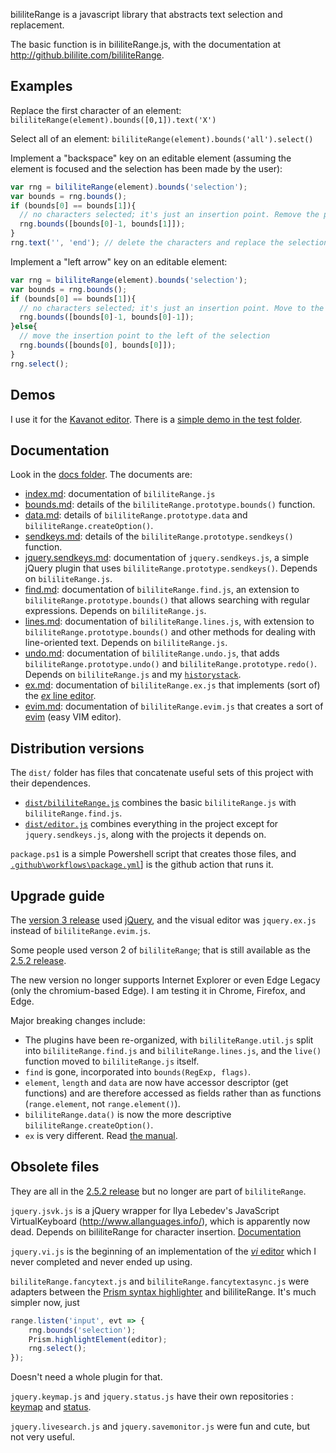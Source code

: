 bililiteRange is a javascript library that abstracts text selection and replacement.

The basic function is in bililiteRange.js, with the documentation at http://github.bililite.com/bililiteRange.

## Examples

Replace the first character of an element: `bililiteRange(element).bounds([0,1]).text('X')`

Select all of an element: `bililiteRange(element).bounds('all').select()`

Implement a "backspace" key on an editable element (assuming the element is focused and the selection has been made by the user):

````js
var rng = bililiteRange(element).bounds('selection');
var bounds = rng.bounds();
if (bounds[0] == bounds[1]){
  // no characters selected; it's just an insertion point. Remove the previous character
  rng.bounds([bounds[0]-1, bounds[1]]);
}
rng.text('', 'end'); // delete the characters and replace the selection
````

Implement a "left arrow" key on an editable element:

````js
var rng = bililiteRange(element).bounds('selection');
var bounds = rng.bounds();
if (bounds[0] == bounds[1]){
  // no characters selected; it's just an insertion point. Move to the left
  rng.bounds([bounds[0]-1, bounds[0]-1]);
}else{
  // move the insertion point to the left of the selection
  rng.bounds([bounds[0], bounds[0]]);
}
rng.select();
````

## Demos

I use it for the [Kavanot editor](http://kavanot.name/Introduction/edit). 
There is a [simple demo in the test folder](test/prismeditor.html).

## Documentation

Look in the [docs folder](docs/index.md). The documents are:

- [index.md](docs/index.md): documentation of `bililiteRange.js`
- [bounds.md](docs/bounds.md): details of the `bililiteRange.prototype.bounds()` function.
- [data.md](docs/data.md): details of `bililiteRange.prototype.data` and `bililiteRange.createOption()`.
- [sendkeys.md](docs/sendkeys.md): details of the `bililiteRange.prototype.sendkeys()` function.
- [jquery.sendkeys.md](docs/jquery.sendkeys.md): documentation of `jquery.sendkeys.js`, a simple jQuery plugin that
uses `bililiteRange.prototype.sendkeys()`. Depends on `bililiteRange.js`.
- [find.md](docs/find.md): documentation of `bililiteRange.find.js`, an extension to `bililiteRange.prototype.bounds()` 
that allows searching with regular expressions. Depends on `bililiteRange.js`.
- [lines.md](docs/lines.md): documentation of `bililiteRange.lines.js`, with extension to `bililiteRange.prototype.bounds()`
and other methods for dealing with line-oriented text. Depends on `bililiteRange.js`.
- [undo.md](docs/undo.md): documentation of `bililiteRange.undo.js`, that adds `bililiteRange.prototype.undo()` and 
`bililiteRange.prototype.redo()`. Depends on `bililiteRange.js` and my [`historystack`](https://github.com/dwachss/historystack).
- [ex.md](docs/ex.md): documentation of `bililiteRange.ex.js` that implements (sort of) the 
[*ex* line editor](https://pubs.opengroup.org/onlinepubs/9699919799/utilities/ex.html).
- [evim.md](docs/evim.md): documentation of `bililiteRange.evim.js` that creates a sort 
of [evim](https://vimhelp.org/starting.txt.html#evim-keys) (easy VIM editor).

## Distribution versions

The `dist/` folder has files that concatenate useful sets of this project with their dependences.

- [`dist/bililiteRange.js`](dist/bililiteRange.js) combines the basic `bililiteRange.js` with `bililiteRange.find.js`.
- [`dist/editor.js`](dist/editor.js) combines everything in the project except for `jquery.sendkeys.js`, along with the projects it depends on.

`package.ps1` is a simple Powershell script that creates those files, and [`.github\workflows\package.yml`](.github\workflows\package.yml)] is the github action that runs it.

## Upgrade guide

The [version 3 release](https://github.com/dwachss/bililiteRange/releases/tag/v3.3) used [jQuery](https://jquery.com),
and the visual editor was `jquery.ex.js` instead of `bililiteRange.evim.js`.

Some people used verson 2 of `bililiteRange`; that is still available as the 
[2.5.2 release](https://github.com/dwachss/bililiteRange/releases/tag/v2.5.2).

The new version no longer supports Internet Explorer or even Edge Legacy (only the chromium-based Edge). I am testing
it in Chrome, Firefox, and Edge. 

Major breaking changes include:

- The plugins have been re-organized, with `bililiteRange.util.js` split into `bililiteRange.find.js` and 
`bililiteRange.lines.js`, and the `live()` function moved to `bililiteRange.js` itself.
- `find` is gone, incorporated into `bounds(RegExp, flags)`.
- `element`, `length` and `data` are now have accessor descriptor (get functions) and are therefore accessed as 
fields rather than as functions (`range.element`, not `range.element()`).
- `bililiteRange.data()` is now the more descriptive `bililiteRange.createOption()`.
- `ex` is very different. Read [the manual](docs/ex.md).

## Obsolete files

They are all in the [2.5.2 release](https://github.com/dwachss/bililiteRange/releases/tag/v2.5.2) but no longer are part
of `bililiteRange`.

`jquery.jsvk.js` is a jQuery wrapper for Ilya Lebedev's JavaScript VirtualKeyboard (http://www.allanguages.info/), which is apparently now
dead. Depends on
bililiteRange for character insertion. [Documentation](http://bililite.com/blog/2013/01/30/jsvk-a-jquery-plugin-for-virtualkeyboard/)


`jquery.vi.js` is the beginning of an implementation of the 
[*vi* editor](https://pubs.opengroup.org/onlinepubs/9699919799/utilities/vi.html)
which I never completed and never ended up using.

`bililiteRange.fancytext.js` and `bililiteRange.fancytextasync.js` were adapters between the 
[Prism syntax highlighter](https://prismjs.com/)
and bililiteRange. It's much simpler now, just 

```js
range.listen('input', evt => {
	rng.bounds('selection');
	Prism.highlightElement(editor);
	rng.select();
});
```

Doesn't need a whole plugin for that.

`jquery.keymap.js` and `jquery.status.js` have their own repositories : [keymap](https://github.com/dwachss/keymap)
and [status](https://github.com/dwachss/status).

`jquery.livesearch.js` and `jquery.savemonitor.js` were fun and cute, but not very useful.

